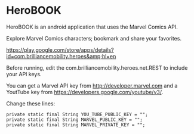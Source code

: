 HeroBOOK
========

HeroBOOK is an android application that uses the Marvel Comics API.

Explore Marvel Comics characters; bookmark and share your favorites.

https://play.google.com/store/apps/details?id=com.brilliancemobility.heroes&amp;hl=en

Before running, edit the com.brilliancemobility.heroes.net.REST to include your API keys.

You can get a Marvel API key from http://developer.marvel.com and a YoutTube key from https://developers.google.com/youtube/v3/.

Change these lines:

	private static final String YOU_TUBE_PUBLIC_KEY = "";
	private static final String MARVEL_PUBLIC_KEY = "";
	private static final String MARVEL_PRIVATE_KEY = "";
